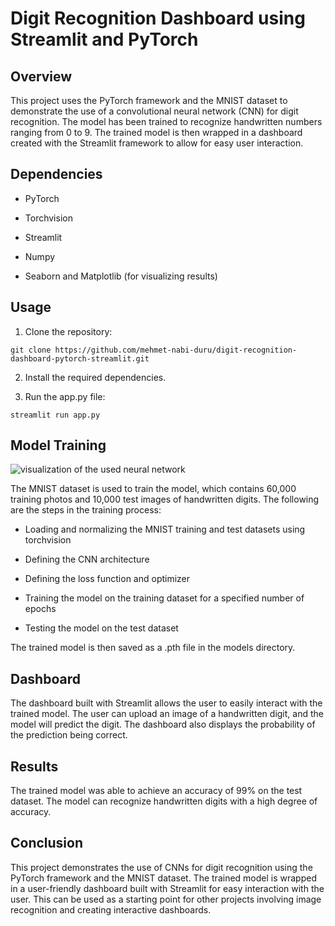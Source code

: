 # Digit Recognition Dashboard using Streamlit and PyTorch

## Overview

This project uses the PyTorch framework and the MNIST dataset to demonstrate the use of a convolutional neural network (CNN) for digit recognition. The model has been trained to recognize handwritten numbers ranging from 0 to 9. The trained model is then wrapped in a dashboard created with the Streamlit framework to allow for easy user interaction.

  

## Dependencies

 - PyTorch

- Torchvision

- Streamlit

- Numpy

- Seaborn and Matplotlib (for visualizing results)


## Usage

 1. Clone the repository:

`git clone https://github.com/mehmet-nabi-duru/digit-recognition-dashboard-pytorch-streamlit.git`

2. Install the required dependencies.

3. Run the app.py file:

`streamlit run app.py`

## Model Training

![visualization of the used neural network]("cnn.png")

The MNIST dataset is used to train the model, which contains 60,000 training photos and 10,000 test images of handwritten digits. The following are the steps in the training process:

- Loading and normalizing the MNIST training and test datasets using torchvision

- Defining the CNN architecture

- Defining the loss function and optimizer

- Training the model on the training dataset for a specified number of epochs

- Testing the model on the test dataset

The trained model is then saved as a .pth file in the models directory.

  

## Dashboard

The dashboard built with Streamlit allows the user to easily interact with the trained model. The user can upload an image of a handwritten digit, and the model will predict the digit. The dashboard also displays the probability of the prediction being correct.

  

## Results

The trained model was able to achieve an accuracy of 99% on the test dataset. The model can recognize handwritten digits with a high degree of accuracy.

  

## Conclusion

This project demonstrates the use of CNNs for digit recognition using the PyTorch framework and the MNIST dataset. The trained model is wrapped in a user-friendly dashboard built with Streamlit for easy interaction with the user. This can be used as a starting point for other projects involving image recognition and creating interactive dashboards.
